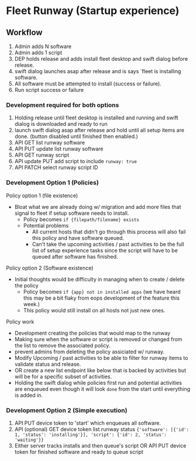# Fleet Runway (Startup experience)

## Workflow

1. Admin adds N software
2. Admin adds 1 script
3. DEP holds release and adds install fleet desktop and swift dialog before release.
4. swift dialog launches asap after release and is says `fleet is installing software.
5. All software must be attempted to install (success or failure).
6. Run script success or failure


### Development required for both options

1. Holding release until fleet desktop is installed and running and swift dialog is downloaded and
   ready to run
2. launch swift dialog asap after release and hold until all setup items are done. (button disabled
   until finished then enabled.)
3. API GET list runway software
4. API PUT update list runway software
5. API GET runway script
6. API update PUT add script to include `runway: true`
7. API PATCH select runway script ID


### Development Option 1 (Policies)

Policy option 1 (file existence)
* Bloat what we are already doing w/ migration and add more files that signal to fleet if setup software needs to install.
  * Policy becomes `if {filepath/filename} exists`
  * Potential problems
    * All current hosts that didn't go through this process will also fail this policy and have software queued.
    * Can't take the upcoming activities / past activities to be the full list of setup experience
      tasks since the script will have to be queued after software has finished.


Policy option 2 (Software existence)
* Initial thoughts would be difficulty in managing when to create / delete the policy
   * Policy becomes `if {app} not in installed apps` (we have heard this may be a bit flaky from
     eops development of the feature this week.)
   * This policy would still install on all hosts not just new ones.

Policy work
* Development creating the policies that would map to the runway
* Making sure when the software or script is removed or changed from the list to remove the
  associated policy.
* prevent admins from deleting the policy assiciated w/ runway.
* Modify Upcoming / past activities to be able to filter for runway items to validate status and
  release.
* OR create a new list endpoint like below that is backed by activities but will be for a specific
  subset of activities.
* Holding the swift dialog while policies first run and potential activities are enqueued even
  though it will look `done` from the start until everything is added in.


### Development Option 2 (Simple execution)

1. API PUT device token to 'start' which enqueues all software.
2. API (optional) GET device token list runway status
    `{'software': [{'id': 1, 'status': 'installing'}], 'script': {'id': 2, 'status': 'waiting'}}`
3. Either server tracks installs and then queue's script OR API PUT device token for finished
   software and ready to queue script
